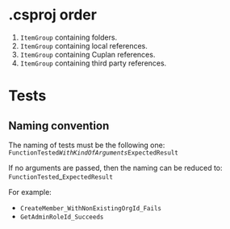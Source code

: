 # .csproj order

1. `ItemGroup` containing folders.
2. `ItemGroup` containing local references.
3. `ItemGroup` containing Cuplan references.
4. `ItemGroup` containing third party references.

# Tests

## Naming convention

The naming of tests must be the following one:
`FunctionTested`_`WithKindOfArguments`_`ExpectedResult`

If no arguments are passed, then the naming can be reduced to:
`FunctionTested`_`ExpectedResult`

For example: 
* `CreateMember_WithNonExistingOrgId_Fails`
* `GetAdminRoleId_Succeeds`